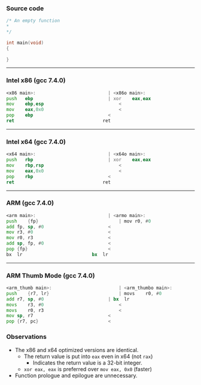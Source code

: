 ### Source code

```c
/* An empty function
*
*/

int main(void)
{
    
}
```

---

### Intel x86 (gcc 7.4.0)

```asm
<x86 main>:						      |	<x86o main>:
push   ebp						      |	xor    eax,eax
mov    ebp,esp						      <
mov    eax,0x0						      <
pop    ebp						      <
ret    								ret    
```

---

### Intel x64 (gcc 7.4.0)

```asm
<x64 main>:						      |	<x64o main>:
push   rbp						      |	xor    eax,eax
mov    rbp,rsp						      <
mov    eax,0x0						      <
pop    rbp						      <
ret    								ret    
```

---

### ARM (gcc 7.4.0)
```asm
<arm main>:						      |	<armo main>:
push	{fp}						      |	mov	r0, #0
add	fp, sp, #0					      <
mov	r3, #0						      <
mov	r0, r3						      <
add	sp, fp, #0					      <
pop	{fp}						      <
bx	lr							bx	lr
```

---

### ARM Thumb Mode (gcc 7.4.0)
```asm
<arm_thumb main>:					      |	<arm_thumbo main>:
push	{r7, lr}					      |	movs	r0, #0
add	r7, sp, #0					      |	bx	lr
movs	r3, #0						      <
movs	r0, r3						      <
mov	sp, r7						      <
pop	{r7, pc}					      <
```


### Observations
* The x86 and x64 optimized versions are identical.
    * The return value is put into `eax` even in x64 (not `rax`)
        * Indicates the return value is a 32-bit integer.
    * `xor eax, eax` is preferred over `mov eax, 0x0` (faster)
* Function prologue and epilogue are unnecessary.
